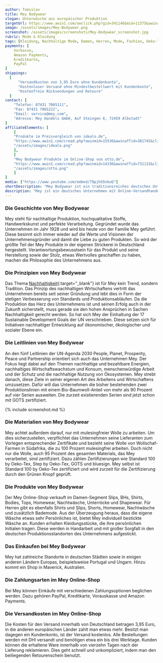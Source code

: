 ```yaml
---
author: Tomislav
title: Mey Bodywear
slogan: Unterwäsche aus europäischer Produktion
targetUrl: https://www.awin1.com/awclick.php?gid=341146&mid=11375&awinaffid=731132&linkid=2195913&clickref=
image: /assets/images/Mey-Bodywear.png
screenshot: /assets/images/screenshots/Mey-Bodywear_screenshot.jpg
rubric: Mode & Kleidung
tags: [Kleidung, Nachhaltige Mode, Damen, Herren, Mode, Fashion, Oeko-Tex, GOTS zertifiziert]
payments: [
    Vorkasse,
    Amazon Payments,
    Kreditkarte,
    PayPal
]
shippings:
  [
      "Versandkosten von 3,95 Euro ohne Kundenkonto",
      "Kostenloser Versand ohne Mindestbestellwert mit Kundenkonto",
      "Kostenfreie Rücksendungen und Retoure"
  ]
contact: [
    "Telefon: 07431 7065111", 
    "Fax: 07431 7065222",
    "Email: service@mey.com",
    "Adresse: Mey Handels GmbH, Auf Steingen 6, 72459 Albstadt"
]
affiliateElements: [
    [
    "Produkte im Preisvergleich von idealo.de", 
    "https://www.awin1.com/cread.php?awinmid=15536&awinaffid=381745&clickref=&ued=https%3A%2F%2Fwww.idealo.de%2Fpreisvergleich%2FMainSearchProductCategory.html%3Fq%3DMey", 
    "/assets/images/idealo.png"
    ],
    [
    "Mey Bodywear Produkte im Online-Shop von otto.de", 
    "https://www.awin1.com/cread.php?awinmid=14336&awinaffid=731132&clickref=&ued=https%3A%2F%2Fwww.otto.de%2Fsuche%2FMey%2F", 
    "/assets/images/otto.png"
    ]
]
media: ["https://www.youtube.com/embed/T8pjhG5nbuQ"]
shortDescription: "Mey Bodywear ist ein traditionsreiches deutsches Unternehmen mit nachhaltiger und fairer Herstellung von Damen- und Herren-Unterwäsche in Europa."
description: "Mey ist ein deutsches Unternehmen mit Online-Versandhandel sowie stationären Verkäufen in Europa. Verkauft wird Wäsche in Premiumqualität. Das Design der Mey Produkte spiegelt klare Linien und Formen wider und lässt Qualität und ein nachhaltiges Trendbewusstsein erkennen. So sind Formen, Schnitte und Farben stets zeitlos gehalten. Auch dies entspricht der Geisteshaltung der Marke, die es sich zum Ziel macht, klassische und trotzdem moderne Kleidungsstücke zu kreieren, die nicht so schnell aus der Mode geraten. "
---
```


### Die Geschichte von Mey Bodywear

Mey steht für nachhaltige Produktion, hochqualitative Stoffe, Handwerkskunst und perfekte Verarbeitung. Gegründet wurde das Unternehmen im Jahr 1928 und wird bis heute von der Familie Mey geführt. Diese besinnt sich immer wieder auf die Werte und Visionen der Unternehmensgründer und damit die Liebe zu guten Produkten. So wird der größte Teil der Mey Produkte in der eigenen Strickerei in Deutschland hergestellt. Verantwortungsbewusstsein für das Produkt und seine Herstellung sowie der Stolz, etwas Wertvolles geschaffen zu haben, machen die Philosophie des Unternehmens aus. 

### Die Prinzipien von Mey Bodywear

Das Thema [Nachhaltigkeit](https://www.mey.com/de/nachhaltigkeit){:target="_blank"} ist für Mey kein Trend, sondern Tradition. Das Prinzip des nachhaltigen Wirtschaftens vertritt das Unternehmen bereits seit seiner Gründung und lebt dies in Form der stetigen Verbesserung von Standards und Produktionsabläufen. Da die Produktion das Herz des Unternehmens ist und seinen Erfolg auch in der Zukunft sicherstellt, muss gerade sie den hohen Ansprüchen in Sachen Nachhaltigkeit gerecht werden. So hat sich Mey der Einhaltung der 17 Sustainable Development Goals der UN verschrieben. Diese setzen sich für Initiativen nachhaltiger Entwicklung auf ökonomischer, ökologischer und sozialer Ebene ein.

### Die Leitlinien von Mey Bodywear

An den fünf Leitlinien der UN-Agenda 2030 People, Planet, Prosperity, Peace und Partnership orientiert sich auch das Unternehmen Mey. Der Fokus liegt dabei auf den Themen nachhaltige und bezahlbare Energien, nachhaltiges Wirtschaftswachstum und Konsum, menschenwürdige Arbeit und der Schutz und die nachhaltige Nutzung von Ökosystemen. Mey strebt danach, diese Ziele in seiner eigenen Art des Arbeitens und Wirtschaftens umzusetzen. Dafür will das Unternehmen die bisher bestehenden zwei Produktionslinien mit einem Bio-Baumwoll-Anteil von mehr als 90 Prozent auf vier Serien ausweiten. Die zurzeit existierenden Serien sind jetzt schon mit GOTS zertifiziert.

{% include screenshot.md %}

### Die Materialien von Mey Bodywear

Mey achtet außerdem darauf, nur mit mulesingfreier Wolle zu arbeiten. Um dies sicherzustellen, verpflichtet das Unternehmen seine Lieferanten zum Vorlegen entsprechender Zertifikate und bezieht seine Wolle von Wollschaf-Farmen in Südafrika, die zu 100 Prozent mulesingfrei arbeiten. Doch nicht nur die Wolle, auch 95 Prozent des gesamten Materials, das Mey verarbeitet, sind zertifiziert. Dazu zählen Zertifizierungen wie Standard 100 by Oeko-Tex, Step by Oeko-Tex, GOTS und bluesign. Mey selbst ist Standard 100 by Oeko-Tex zertifiziert und wird zurzeit für die Zertifizierung durch den Grünen Knopf geprüft.

### Die Produkte von Mey Bodywear

Der Mey Online-Shop verkauft im Damen-Segment Slips, BHs, Shirts, Bodies, Tops, Homewear, Nachtwäsche, Unterröcke und Shapewear. Für Herren gibt es ebenfalls Shirts und Slips, Shorts, Homewear, Nachtwäsche und zusätzlich Bademode. Aus der Überzeugung heraus, dass die eigene Wäsche etwas sehr Persönliches ist, bietet Mey individuell bestickte Wäsche an. Kunden erhalten Kleidungsstücke, die ihre persönlichen Initialen tragen. Diese werden in Handarbeit und mit großer Sorgfalt in den deutschen Produktionsstandorten des Unternehmens aufgestickt.

### Das Einkaufen bei Mey Bodywear

Mey hat zahlreiche Standorte in deutschen Städten sowie in einigen anderen Ländern Europas, beispielsweise Portugal und Ungarn. Hinzu kommt ein Shop in Maverick, Australien. 

### Die Zahlungsarten im Mey Online-Shop

Bei Mey können Einkäufe mit verschiedenen Zahlungsoptionen beglichen werden. Dazu gehören PayPal, Kreditkarte, Vorauskasse und Amazon Payments. 

### Die Versandkosten im Mey Online-Shop

Die Kosten für den Versand innerhalb von Deutschland betragen 3,95 Euro, in die anderen europäischen Länder zahlt man etwas mehr. Besitzt man dagegen ein Kundenkonto, ist der Versand kostenlos. Alle Bestellungen werden mit DHl versandt und benötigen etwa ein bis drei Werktage. Kunden können die erhaltene Ware innerhalb von vierzehn Tagen nach der Lieferung reklamieren. Dies geht schnell und unkompliziert, indem man den beiliegenden Retourenschein benutzt.